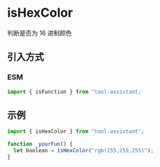# isHexColor

判断是否为 16 进制颜色

## 引入方式

<!-- ### CJS

```javascript
const { isFunction } = require("tool-assistant");
``` -->

### ESM

```javascript
import { isFunction } from "tool-assistant;
```

## 示例

```javascript
import { isHexColor } from "tool-assistant";

function _yourFun() {
  let boolean = isHexColor("rgb(255,255,255)");
}
```
